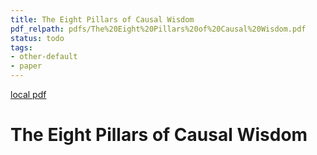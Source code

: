 ```yaml
---
title: The Eight Pillars of Causal Wisdom
pdf_relpath: pdfs/The%20Eight%20Pillars%20of%20Causal%20Wisdom.pdf
status: todo
tags:
- other-default
- paper
---
```


[local pdf](../../../pdfs/The%20Eight%20Pillars%20of%20Causal%20Wisdom.pdf)

# The Eight Pillars of Causal Wisdom
